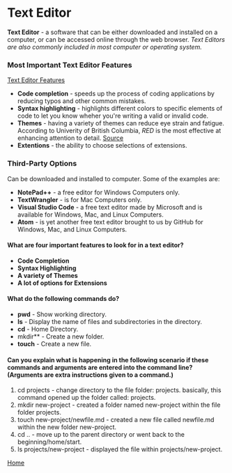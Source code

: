 # Text Editor

**Text Editor** - a software that can be either downloaded and installed on a computer, or can be accessed online through the web browser.
*Text Editors are also commonly included in most computer or operating system.*

### Most Important Text Editor Features 
[Text Editor Features](https://codefellows.github.io/code-102-guide/curriculum/class-02/Choosing-A-Text-Editor--The-Older-Coder.pdf)
- **Code completion** - speeds up the process of coding applications by reducing typos and other common mistakes.
- **Syntax highlighting** - highlights different colors to specific elements of code to let you know wheher you're writing a valid or invalid code.
- **Themes** - having a variety of themes can reduce eye strain and fatigue. According to Univerity of British Columbia, *RED* is the most effective at enhancing attention to detail. [Source](https://www.calendar.com/blog/how-to-color-code-your-calendar-for-optimal-success/#:~:text=The%20University%20of%20British%20Columbia,that%20deserve%20your%20undivided%20attention.)
- **Extentions** - the ability to choose selections of extensions.

### Third-Party Options
Can be downloaded and installed to computer. Some of the examples are:
- **NotePad++** - a free editor for Windows Computers only.
- **TextWrangler** - is for Mac Computers only.
- **Visual Studio Code** - a free text editor made by Microsoft and is available for Windows, Mac, and Linux Computers.
- **Atom** - is yet another free text editor brought to us by GitHub for Windows, Mac, and Linux Computers.


#### What are four important features to look for in a text editor?
- **Code Completion**
- **Syntax Highlighting**
- **A variety of Themes**
- **A lot of options for Extensions**

#### What do the following commands do?
- **pwd** - Show working directory.
- **ls** - Display the name of files and subdirectories in the directory.
- **cd** - Home Directory.
- mkdir** - Create a new folder.
- **touch** - Create a new file.

#### Can you explain what is happening in the following scenario if these commands and arguments are entered into the command line? (Arguments are extra instructions given to a command.)
1. cd projects - change directory to the file folder: projects. basically, this command opened up the folder called: projects.
2. mkdir new-project - created a folder named new-project within the file folder projects.
3. touch new-project/newfile.md - created a new file called newfile.md within the new folder new-project.
4. cd .. - move up to the parent directory or went back to the beginning/home/start.
5. ls projects/new-project - displayed the file within projects/new-project.

[Home](README.md)

